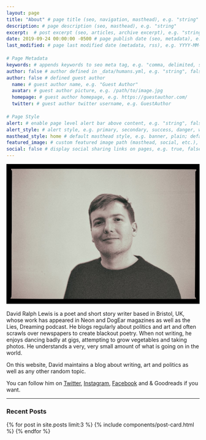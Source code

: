 ```yaml
---
layout: page
title: "About" # page title (seo, navigation, masthead), e.g. "string"
description: # page description (seo, masthead), e.g. "string"
excerpt:  # post excerpt (seo, articles, archive excerpt), e.g. "string"
date: 2019-09-24 00:00:00 -0500 # page publish date (seo, metadata), e.g. YYYY-MM-DD hh:mm:ss TZD
last_modified: # page last modified date (metadata, rss), e.g. YYYY-MM-DD hh:mm:ss TZD

# Page Metadata
keywords: # appends keywords to seo meta tag, e.g. "comma, delimited, string"
author: false # author defined in _data/humans.yml, e.g. "string", false
author: false # defined guest author
  name: # guest author name, e.g. "Guest Author"
  avatar: # guest author picture, e.g. /path/to/image.jpg
  homepage: # guest author homepage, e.g. https://guestauthor.com/
  twitter: # guest author twitter username, e.g. GuestAuthor

# Page Style
alert: # enable page level alert bar above content, e.g. "string", false
alert_style: # alert style, e.g. primary, secondary, success, danger, warning, info, light, dark; default: primary
masthead_style: home # default masthead style, e.g. banner, plain; default: banner
featured_image: # custom featured image path (masthead, social, etc.), e.g. '/path/to/image.jpg', false (hide default featured image)
social: false # display social sharing links on pages, e.g. true, false
---
```

 <img src="/assets/images/site/me.jpg" alt="Photo taken by Sam Cavender @samsnapsalot" class="center">

David Ralph Lewis is a poet and short story writer based in Bristol, UK, whose work has appeared in Neon and DogEar magazines as well as the Lies, Dreaming podcast. He blogs regularly about politics and art and often scrawls over newspapers to create blackout poetry. When not writing, he enjoys dancing badly at gigs, attempting to grow vegetables and taking photos. He understands a very, very small amount of what is going on in the world.

On this website, David maintains a blog about writing, art and politics as well as any other random topic.

You can follow him on [Twitter](www.twitter.com/davidralphlewis), [Instagram](www.instagram.com/davidralphlewis), [Facebook](www.facebook.com/davidralphlewis) and & Goodreads if you want.

<hr>

### Recent Posts

{% for post in site.posts limit:3 %}
{% include components/post-card.html %}
{% endfor %}
